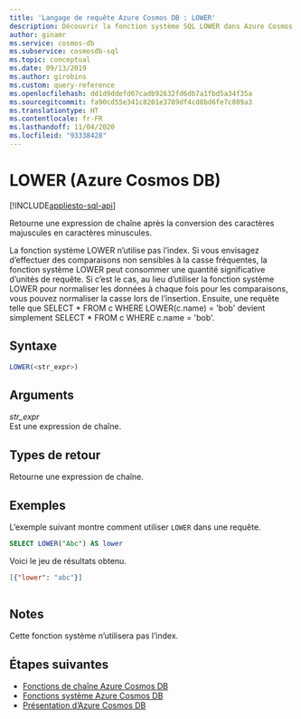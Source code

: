 ```yaml
---
title: 'Langage de requête Azure Cosmos DB : LOWER'
description: Découvrir la fonction système SQL LOWER dans Azure Cosmos DB, qui retourne une expression de chaîne après la conversion des données caractères majuscules en minuscules
author: ginamr
ms.service: cosmos-db
ms.subservice: cosmosdb-sql
ms.topic: conceptual
ms.date: 09/13/2019
ms.author: girobins
ms.custom: query-reference
ms.openlocfilehash: dd1d9ddefd67cadb92632fd6db7a1fbd5a34f35a
ms.sourcegitcommit: fa90cd55e341c8201e3789df4cd8bd6fe7c809a3
ms.translationtype: HT
ms.contentlocale: fr-FR
ms.lasthandoff: 11/04/2020
ms.locfileid: "93338428"
---
```

# <a name="lower-azure-cosmos-db"></a>LOWER (Azure Cosmos DB)
[!INCLUDE[appliesto-sql-api](includes/appliesto-sql-api.md)]

 Retourne une expression de chaîne après la conversion des caractères majuscules en caractères minuscules.  

La fonction système LOWER n’utilise pas l’index. Si vous envisagez d’effectuer des comparaisons non sensibles à la casse fréquentes, la fonction système LOWER peut consommer une quantité significative d’unités de requête. Si c’est le cas, au lieu d’utiliser la fonction système LOWER pour normaliser les données à chaque fois pour les comparaisons, vous pouvez normaliser la casse lors de l’insertion. Ensuite, une requête telle que SELECT * FROM c WHERE LOWER(c.name) = 'bob' devient simplement SELECT * FROM c WHERE c.name = 'bob'.

## <a name="syntax"></a>Syntaxe
  
```sql
LOWER(<str_expr>)  
```  
  
## <a name="arguments"></a>Arguments
  
*str_expr*  
   Est une expression de chaîne.  
  
## <a name="return-types"></a>Types de retour
  
  Retourne une expression de chaîne.  
  
## <a name="examples"></a>Exemples
  
  L’exemple suivant montre comment utiliser `LOWER` dans une requête.  
  
```sql
SELECT LOWER("Abc") AS lower
```  
  
 Voici le jeu de résultats obtenu.  
  
```json
[{"lower": "abc"}]  
  
```  

## <a name="remarks"></a>Notes

Cette fonction système n’utilisera pas l’index.

## <a name="next-steps"></a>Étapes suivantes

- [Fonctions de chaîne Azure Cosmos DB](sql-query-string-functions.md)
- [Fonctions système Azure Cosmos DB](sql-query-system-functions.md)
- [Présentation d’Azure Cosmos DB](introduction.md)
